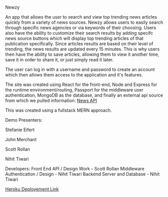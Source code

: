 Newzy

An app that allows the user to search and view top trending news articles quickly from a variety of news sources. Newzy allows users to easily search through specific news agencies or via keywords of their choosing. Users also have the ability to customize their search results by adding specifc news source buttons which will display top trending articles of that publication specifically. Since articles results are based on their level of trending, the news results are updated every 15 minutes. This is why users then have the ability to save articles, allowing them to view it another time, save it in order to share it, or just simply read it later.

The user can log in with a username and password to create an account which then allows them access to the application and it's features.

The site was created using React for the front-end, Node and Express for the runtime environment/routing, Passport for the middleware user authentication, MongoDB as the database, and finally an external api source from which we pulled information: [News API](https://newsapi.org/)

This was created using a fullstack MERN approach. 

Demo Presenters:

Stefanie Eifert

John Merchant

Scott Rollan

Nihit Tiwari

Developers:
Front End API / Design Work - Scott Rollan
Middleware Authentication / Design - Nihit Tiwari
Backend Server and Database - Nihit Tiwari

[Heroku Deployement Link](https://cryptic-tor-83545.herokuapp.com/)
